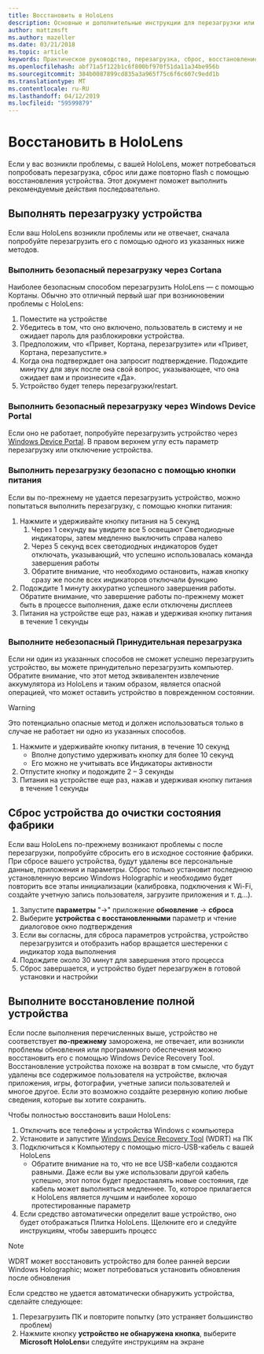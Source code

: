 ```yaml
---
title: Восстановить в HoloLens
description: Основные и дополнительные инструкции для перезагрузки или Сброс к HoloLens.
author: mattzmsft
ms.author: mazeller
ms.date: 03/21/2018
ms.topic: article
keywords: Практическое руководство, перезагрузка, сброс, восстановление, аппаратный сброс "," теплую "," Цикл электропитания, HoloLens, завершение работы
ms.openlocfilehash: abf71a5f122b1c6f800bf970f51da11a34be956b
ms.sourcegitcommit: 384b0087899cd835a3a965f75c6f6c607c9edd1b
ms.translationtype: MT
ms.contentlocale: ru-RU
ms.lasthandoff: 04/12/2019
ms.locfileid: "59599879"
---
```

# <a name="reset-or-recover-your-hololens"></a>Восстановить в HoloLens

Если у вас возникли проблемы, с вашей HoloLens, может потребоваться попробовать перезагрузка, сброс или даже повторно flash с помощью восстановления устройства. Этот документ поможет выполнить рекомендуемые действия последовательно.

## <a name="perform-a-device-reboot"></a>Выполнять перезагрузку устройства

Если ваш HoloLens возникли проблемы или не отвечает, сначала попробуйте перезагрузить его с помощью одного из указанных ниже методов.

### <a name="perform-a-safe-reboot-via-cortana"></a>Выполнить безопасный перезагрузку через Cortana

Наиболее безопасным способом перезагрузить HoloLens — с помощью Кортаны. Обычно это отличный первый шаг при возникновении проблемы с HoloLens:
1. Поместите на устройстве
2. Убедитесь в том, что оно включено, пользователь в систему и не ожидает пароль для разблокировки устройства.
3. Предположим, что «Привет, Кортана, перезагрузите» или «Привет, Кортана, перезапустите.»
4. Когда она подтверждает она запросит подтверждение. Подождите минутку для звук после она свой вопрос, указывающее, что она ожидает вам и произнесите «Да».
5. Устройство будет теперь перезагрузки/restart.

### <a name="perform-a-safe-reboot-via-windows-device-portal"></a>Выполнить безопасный перезагрузку через Windows Device Portal

Если оно не работает, попробуйте перезагрузить устройство через [Windows Device Portal](using-the-windows-device-portal.md). В правом верхнем углу есть параметр перезагрузку или отключение устройства.

### <a name="perform-a-safe-reboot-via-the-power-button"></a>Выполнить перезагрузку безопасно с помощью кнопки питания

Если вы по-прежнему не удается перезагрузить устройство, можно попытаться выполнить перезагрузку, с помощью кнопки питания:
1. Нажмите и удерживайте кнопку питания на 5 секунд
   1. Через 1 секунду вы увидите все 5 освещают Светодиодные индикаторы, затем медленно выключить справа налево
   2. Через 5 секунд всех светодиодных индикаторов будет отключать, указывающий, что успешно использовалась команда завершения работы
   3. Обратите внимание, что необходимо остановить, нажав кнопку сразу же после всех индикаторов отключали функцию
2. Подождите 1 минуту аккуратно успешного завершения работы. Обратите внимание, что завершение работы по-прежнему может быть в процессе выполнения, даже если отключены дисплеев
3. Питания на устройстве еще раз, нажав и удерживая кнопку питания в течение 1 секунды

### <a name="perform-an-unsafe-forced-reboot"></a>Выполните небезопасный Принудительная перезагрузка

Если ни один из указанных способов не сможет успешно перезагрузить устройство, вы можете принудительно перезагрузить компьютер. Обратите внимание, что этот метод эквивалентен извлечение аккумулятора из HoloLens и таким образом, является опасной операцией, что может оставить устройство в поврежденном состоянии. 

>[!WARNING]
>Это потенциально опасные метод и должен использоваться только в случае не работает ни одно из указанных способов.

1. Нажмите и удерживайте кнопку питания, в течение 10 секунд
   * Вполне допустимо удерживать кнопку для более 10 секунд
   * Его можно не учитывать все Индикаторы активности
2. Отпустите кнопку и подождите 2 – 3 секунды
3. Питания на устройстве еще раз, нажав и удерживая кнопку питания в течение 1 секунды

## <a name="reset-the-device-to-a-factory-clean-state"></a>Сброс устройства до очистки состояния фабрики

Если ваш HoloLens по-прежнему возникают проблемы с после перезагрузки, попробуйте сбросить его в исходное состояние фабрики. При сбросе вашего устройства, будут удалены все персональные данные, приложения и параметры. Сброс только установит последнюю установленную версию Windows Holographic и необходимо будет повторить все этапы инициализации (калибровка, подключения к Wi-Fi, создайте учетную запись пользователя, загрузите приложения и т. д...).
1. Запустите **параметры** "->" приложение **обновление** -> **сброса**
2. Выберите **устройства с восстановленными** параметр и чтение диалоговое окно подтверждения
3. Если вы согласны, для сброса параметров устройства, устройство перезагрузится и отобразить набор вращается шестеренки с индикатор хода выполнения
4. Подождите около 30 минут для завершения этого процесса
5. Сброс завершается, и устройство будет перезагружен в готовой установки и настройки

## <a name="perform-a-full-device-recovery"></a>Выполните восстановление полной устройства

Если после выполнения перечисленных выше, устройство не соответствует **по-прежнему** заморожена, не отвечает, или возникли проблемы обновления или программного обеспечения можно восстановить его с помощью Windows Device Recovery Tool. Восстановление устройства похоже на возврат в том смысле, что будут удалены все содержимое пользователя на устройстве, включая приложения, игры, фотографии, учетные записи пользователей и многое другое. Если это возможно создайте резервную копию любые сведения, которые вы хотите сохранить.

Чтобы полностью восстановить ваши HoloLens:
1. Отключить все телефоны и устройства Windows с компьютера
2. Установите и запустите [Windows Device Recovery Tool](https://support.microsoft.com/help/12379/windows-10-mobile-device-recovery-tool-faq) (WDRT) на ПК
3. Подключиться к Компьютеру с помощью micro-USB-кабель с вашей HoloLens
   * Обратите внимание на то, что не все USB-кабели создаются равными. Даже если вы уже использовали другой кабель успешно, этот поток будет предоставлять новые состояния, где кабель может выполняться медленнее. То, которое прилагается к HoloLens является лучшим и наиболее хорошо протестированные параметр
4. Если средство автоматически определит ваше устройство, оно будет отображаться Плитка HoloLens. Щелкните его и следуйте инструкциям, чтобы завершить процесс

>[!NOTE]
>WDRT может восстановить устройство для более ранней версии Windows Holographic; может потребоваться установить обновления после обновления

Если средство не удается автоматически обнаружить устройства, сделайте следующее:
1. Перезагрузить ПК и повторите попытку (это устраняет большинство проблем)
2. Нажмите кнопку **устройство не обнаружена кнопка**, выберите **Microsoft HoloLens**и следуйте инструкциям на экране
